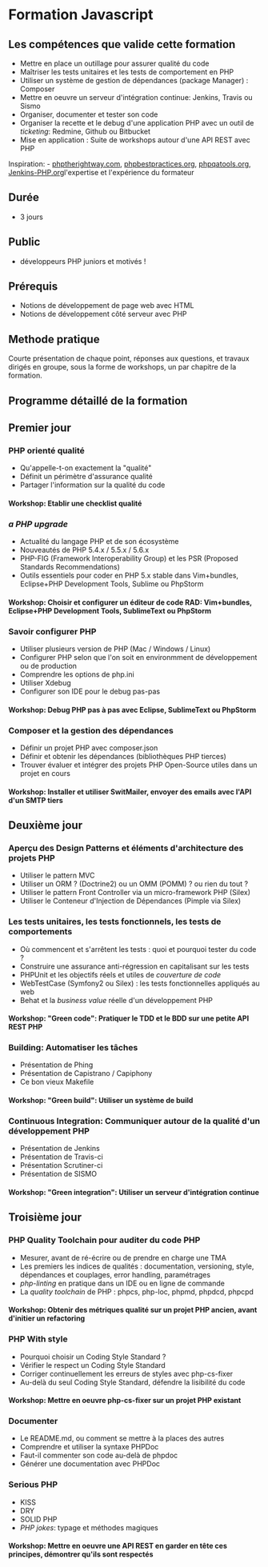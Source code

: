 # Formation Javascript

## Les compétences que valide cette formation

- Mettre en place un outillage pour assurer qualité du code 
- Maîtriser les tests unitaires et les tests de comportement en PHP
- Utiliser un système de gestion de dépendances (package Manager) : Composer
- Mettre en oeuvre un serveur d'intégration continue: Jenkins, Travis ou Sismo
- Organiser, documenter et tester son code
- Organiser la recette et le debug d'une application PHP avec un outil de _ticketing_: Redmine, Github ou Bitbucket
- Mise en application : Suite de workshops autour d'une API REST avec PHP

Inspiration: - [phptherightway.com](http://www.phptherightway.com/), [phpbestpractices.org](http://phpbestpractices.org), [phpqatools.org](http://phpqatools.org/), [Jenkins-PHP.org](jenkins-php.org)l'expertise et l'expérience du formateur

## Durée

- 3 jours

## Public

- développeurs PHP juniors et motivés !

## Prérequis

- Notions de développement de page web avec HTML
- Notions de développement côté serveur avec PHP

## Methode pratique

Courte présentation de chaque point, réponses aux questions, et travaux dirigés en groupe, sous la forme de workshops, un par chapitre de la formation.

## Programme détaillé de la formation

## Premier jour

### PHP orienté qualité
- Qu'appelle-t-on exactement la "qualité"
- Définit un périmètre d'assurance qualité
- Partager l'information sur la qualité du code

#### Workshop: Etablir une checklist qualité

### _a PHP upgrade_
- Actualité du langage PHP et de son écosystème
- Nouveautés de PHP 5.4.x / 5.5.x / 5.6.x
- PHP-FIG (Framework Interoperability Group) et les PSR (Proposed Standards Recommendations)
- Outils essentiels pour coder en PHP 5.x stable dans Vim+bundles, Eclipse+PHP Development Tools, Sublime ou PhpStorm

#### Workshop: Choisir et configurer un éditeur de code RAD: Vim+bundles, Eclipse+PHP Development Tools, SublimeText ou PhpStorm

### Savoir configurer PHP

- Utiliser plusieurs version de PHP (Mac / Windows / Linux)
- Configurer PHP selon que l'on soit en environmment de développement ou de production
- Comprendre les options de php.ini
- Utiliser Xdebug
- Configurer son IDE pour le debug pas-pas

#### Workshop: Debug PHP pas à pas avec Eclipse, SublimeText ou PhpStorm

### Composer et la gestion des dépendances

- Définir un projet PHP avec composer.json
- Définir et obtenir les dépendances (bibliothèques PHP tierces)
- Trouver évaluer et intégrer des projets PHP Open-Source utiles dans un projet en cours 

#### Workshop: Installer et utiliser SwitMailer, envoyer des emails avec l'API d'un SMTP tiers

## Deuxième jour

### Aperçu des Design Patterns et éléments d'architecture des projets PHP

- Utiliser le pattern MVC
- Utiliser un ORM ? (Doctrine2) ou un OMM (POMM) ? ou rien du tout ?
- Utiliser le pattern Front Controller via un micro-framework PHP (Silex)
- Utiliser le Conteneur d'Injection de Dépendances (Pimple via Silex)

### Les tests unitaires, les tests fonctionnels, les tests de comportements

- Où commencent et s'arrêtent les tests : quoi et pourquoi tester du code ?
- Construire une assurance anti-régression en capitalisant sur les tests
- PHPUnit et les objectifs réels et utiles de _couverture de code_
- WebTestCase (Symfony2 ou Silex) : les tests fonctionnelles appliqués au web
- Behat et la _business value_ réelle d'un développement PHP

#### Workshop: "Green code": Pratiquer le TDD et le BDD sur une petite API REST PHP

### Building: Automatiser les tâches

- Présentation de Phing
- Présentation de Capistrano / Capiphony
- Ce bon vieux Makefile

#### Workshop: "Green build": Utiliser un système de build

### Continuous Integration: Communiquer autour de la qualité d'un développement PHP

- Présentation de Jenkins
- Présentation de Travis-ci
- Présentation Scrutiner-ci
- Présentation de SISMO

#### Workshop: "Green integration": Utiliser un serveur d'intégration continue

## Troisième jour

### PHP Quality Toolchain pour auditer du code PHP

- Mesurer, avant de ré-écrire ou de prendre en charge une TMA
- Les premiers les indices de qualités : documentation, versioning, style, dépendances et couplages, error handling, paramétrages
- _php-linting_ en pratique dans un IDE ou en ligne de commande
- La _quality toolchain_ de PHP : phpcs, php-loc, phpmd, phpdcd, phpcpd

#### Workshop: Obtenir des métriques qualité sur un projet PHP ancien, avant d'initier un refactoring

### PHP With style

- Pourquoi choisir un Coding Style Standard ?
- Vérifier le respect un Coding Style Standard
- Corriger continuellement les erreurs de styles avec php-cs-fixer
- Au-delà du seul Coding Style Standard, défendre la lisibilité du code

#### Workshop: Mettre en oeuvre php-cs-fixer sur un projet PHP existant

### Documenter

- Le README.md, ou comment se mettre à la places des autres
- Comprendre et utiliser la syntaxe PHPDoc
- Faut-il commenter son code au-delà de phpdoc
- Générer une documentation avec PHPDoc

### Serious PHP

- KISS
- DRY
- SOLID PHP
- _PHP jokes_: typage et méthodes magiques

#### Workshop: Mettre en oeuvre une API REST en garder en tête ces principes, démontrer qu'ils sont respectés

